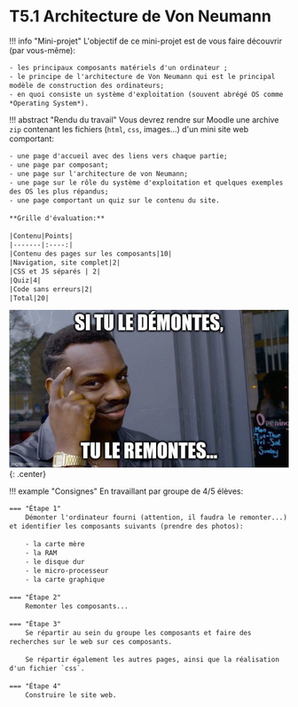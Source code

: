 # T5.1 Architecture de Von Neumann 

!!! info "Mini-projet"
    L'objectif de ce mini-projet est de vous faire découvrir (par vous-même):
    
    - les principaux composants matériels d'un ordinateur ;
    - le principe de l'architecture de Von Neumann qui est le principal modèle de construction des ordinateurs;
    - en quoi consiste un système d'exploitation (souvent abrégé OS comme *Operating System*).

!!! abstract "Rendu du travail"
    Vous devrez rendre sur Moodle une archive `zip` contenant les fichiers (`html`, `css`, images...) d'un mini site web comportant:

    - une page d'accueil avec des liens vers chaque partie;
    - une page par composant;
    - une page sur l'architecture de von Neumann;
    - une page sur le rôle du système d'exploitation et quelques exemples des OS les plus répandus;
    - une page comportant un quiz sur le contenu du site.

    **Grille d'évaluation:**

    |Contenu|Points|
    |-------|:----:|
    |Contenu des pages sur les composants|10|
    |Navigation, site complet|2|
    |CSS et JS séparés | 2|
    |Quiz|4|
    |Code sans erreurs|2|
    |Total|20|

![](../images/meme_demontes.jpg){: .center} 

!!! example "Consignes"
    En travaillant par groupe de 4/5 élèves:

    === "Étape 1"
        Démonter l'ordinateur fourni (attention, il faudra le remonter...) et identifier les composants suivants (prendre des photos):

        - la carte mère
        - la RAM
        - le disque dur
        - le micro-processeur
        - la carte graphique

    === "Étape 2"
        Remonter les composants...

    === "Étape 3"
        Se répartir au sein du groupe les composants et faire des recherches sur le web sur ces composants.

        Se répartir également les autres pages, ainsi que la réalisation d'un fichier `css`.
    
    === "Étape 4"
        Construire le site web.

